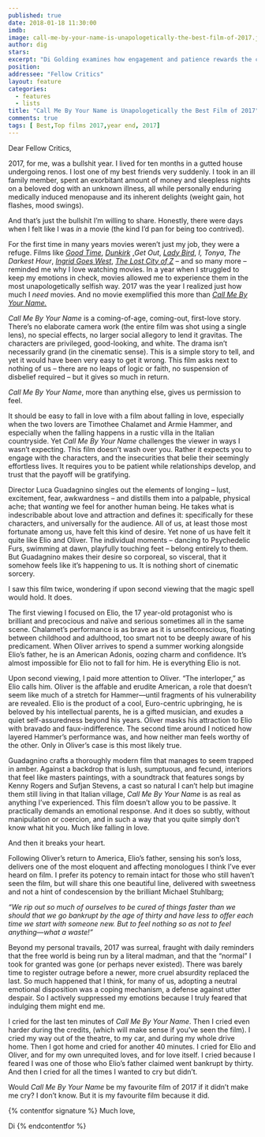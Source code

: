 ```yaml
---
published: true
date: 2018-01-18 11:30:00
imdb: 
image: call-me-by-your-name-is-unapologetically-the-best-film-of-2017.jpg
author: dig 
stars: 
excerpt: "Di Golding examines how engagement and patience rewards the challenges of <em>Call Me By Your Name</em>."
position: 
addressee: "Fellow Critics"
layout: feature
categories: 
  - features
  - lists
title: "Call Me By Your Name is Unapologetically the Best Film of 2017"
comments: true
tags: [ Best,Top films 2017,year end, 2017]
---
```

Dear Fellow Critics,

2017, for me, was a bullshit year. I lived for ten months in a gutted house undergoing renos. I lost one of my best friends very suddenly. I took in an ill family member, spent an exorbitant amount of money and sleepless nights on a beloved dog with an unknown illness, all while personally enduring medically induced menopause and its inherent delights (weight gain, hot flashes, mood swings).

And that’s just the bullshit I’m willing to share. Honestly, there were days when I felt like I was _in_ a movie (the kind I’d pan for being too contrived).

For the first time in many years movies weren’t just my job, they were a refuge. Films like [_Good Time_](http://www.dearcastandcrew.com/content/2017/9/6/good-time.html), [_Dunkirk_](http://www.dearcastandcrew.com/content/2017/7/21/dunkirk.html) [,](http://www.dearcastandcrew.com/content/2017/7/21/dunkirk.html)_Get Out_, [_Lady Bird_](http://www.dearcastandcrew.com/content/2017/12/18/lady-bird.html), _I, Tonya_, _The Darkest Hour_, [_Ingrid Goes West_](http://www.dearcastandcrew.com/content/2017/11/21/ingrid-goes-west.html), [_The Lost City of Z_](http://www.dearcastandcrew.com/content/2017/4/27/the-lost-city-of-z.html) – and so many more – reminded me why I love watching movies. In a year when I struggled to keep my emotions in check, movies allowed me to experience them in the most unapologetically selfish way. 2017 was the year I realized just how much I _need_ movies. And no movie exemplified this more than [_Call Me By Your Name._](http://www.dearcastandcrew.com/content/2018/1/8/call-me-by-your-name.html)

_Call Me By Your Name_ is a coming-of-age, coming-out, first-love story. There’s no elaborate camera work (the entire film was shot using a single lens), no special effects, no larger social allegory to lend it gravitas. The characters are privileged, good-looking, and white. The drama isn’t necessarily grand (in the cinematic sense). This is a simple story to tell, and yet it would have been very easy to get it wrong. This film asks next to nothing of us – there are no leaps of logic or faith, no suspension of disbelief required – but it gives so much in return.

_Call Me By Your Name_, more than anything else, gives us permission to feel.

It should be easy to fall in love with a film about falling in love, especially when the two lovers are Timothee Chalamet and Armie Hammer, and especially when the falling happens in a rustic villa in the Italian countryside. Yet _Call Me By Your Name_ challenges the viewer in ways I wasn’t expecting. This film doesn’t wash over you. Rather it expects you to engage with the characters, and the insecurities that belie their seemingly effortless lives. It requires you to be patient while relationships develop, and trust that the payoff will be gratifying.

Director Luca Guadagnino singles out the elements of longing – lust, excitement, fear, awkwardness – and distills them into a palpable, physical ache; that _wanting_ we feel for another human being. He takes what is indescribable about love and attraction and defines it: specifically for these characters, and universally for the audience.  All of us, at least those most fortunate among us, have felt this kind of desire. Yet none of us have felt it quite like Elio and Oliver. The individual moments – dancing to Psychedelic Furs, swimming at dawn, playfully touching feet – belong entirely to them. But Guadagnino makes their desire so corporeal, so visceral, that it somehow feels like it’s happening to us. It is nothing short of cinematic sorcery.

I saw this film twice, wondering if upon second viewing that the magic spell would hold. It does.

The first viewing I focused on Elio, the 17 year-old protagonist who is brilliant and precocious and naïve and serious sometimes all in the same scene. Chalamet’s performance is as brave as it is unselfconscious, floating between childhood and adulthood, too smart not to be deeply aware of his predicament. When Oliver arrives to spend a summer working alongside Elio’s father, he is an American Adonis, oozing charm and confidence. It’s almost impossible for Elio not to fall for him. He is everything Elio is not.

Upon second viewing, I paid more attention to Oliver. “The interloper,” as Elio calls him. Oliver is the affable and erudite American, a role that doesn’t seem like much of a stretch for Hammer—until fragments of his vulnerability are revealed. Elio is the product of a cool, Euro-centric upbringing, he is beloved by his intellectual parents, he is a gifted musician, and exudes a quiet self-assuredness beyond his years. Oliver masks his attraction to Elio with bravado and faux-indifference. The second time around I noticed how layered Hammer’s performance was, and how neither man feels worthy of the other. Only in Oliver’s case is this most likely true.

Guadagnino crafts a thoroughly modern film that manages to seem trapped in amber. Against a backdrop that is lush, sumptuous, and fecund, interiors that feel like masters paintings, with a soundtrack that features songs by Kenny Rogers and Sufjan Stevens, a cast so natural I can’t help but imagine them still living in that Italian village, _Call Me By Your Name_ is as real as anything I’ve experienced. This film doesn’t allow you to be passive. It practically demands an emotional response. And it does so subtly, without manipulation or coercion, and in such a way that you quite simply don’t know what hit you. Much like falling in love.

And then it breaks your heart.

Following Oliver’s return to America, Elio’s father, sensing his son’s loss, delivers one of the most eloquent and affecting monologues I think I’ve ever heard on film. I prefer its potency to remain intact for those who still haven’t seen the film, but will share this one beautiful line, delivered with sweetness and not a hint of condescension by the brilliant Michael Stuhlbarg;

_“We rip out so much of ourselves to be cured of things faster than we should that we go bankrupt by the age of thirty and have less to offer each time we start with someone new. But to feel nothing so as not to feel anything—what a waste!”_

Beyond my personal travails, 2017 was surreal, fraught with daily reminders that the free world is being run by a literal madman, and that the “normal” I took for granted was gone (or perhaps never existed). There was barely time to register outrage before a newer, more cruel absurdity replaced the last. So much happened that I think, for many of us, adopting a neutral emotional disposition was a coping mechanism, a defense against utter despair. So I actively suppressed my emotions because I truly feared that indulging them might end me.

I cried for the last ten minutes of _Call Me By Your Name_. Then I cried even harder during the credits, (which will make sense if you’ve seen the film). I cried my way out of the theatre, to my car, and during my whole drive home. Then I got home and cried for another 40 minutes. I cried for Elio and Oliver, and for my own unrequited loves, and for love itself.  I cried because I feared I was one of those who Elio’s father claimed went bankrupt by thirty. And then I cried for all the times I wanted to cry but didn’t.

Would _Call Me By Your Name_ be my favourite film of 2017 if it didn’t make me cry? I don’t know. But it is my favourite film because it did.

{%  contentfor signature %}
Much love,

Di
{%  endcontentfor %}